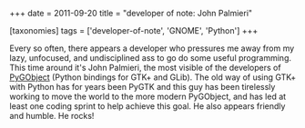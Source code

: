 +++
date = 2011-09-20
title = "developer of note: John Palmieri"

[taxonomies]
tags = ['developer-of-note', 'GNOME', 'Python']
+++

Every so often, there appears a developer who pressures me away from my
lazy, unfocused, and undisciplined ass to go do some useful programming.
This time around it's John Palmieri, the most visible of the developers
of [PyGObject] (Python bindings for GTK+ and GLib). The old way of using
GTK+ with Python has for years been PyGTK and this guy has been
tirelessly working to move the world to the more modern PyGObject, and
has led at least one coding sprint to help achieve this goal. He also
appears friendly and humble. He rocks!

  [PyGObject]: https://wiki.gnome.org/Projects/PyGObject
